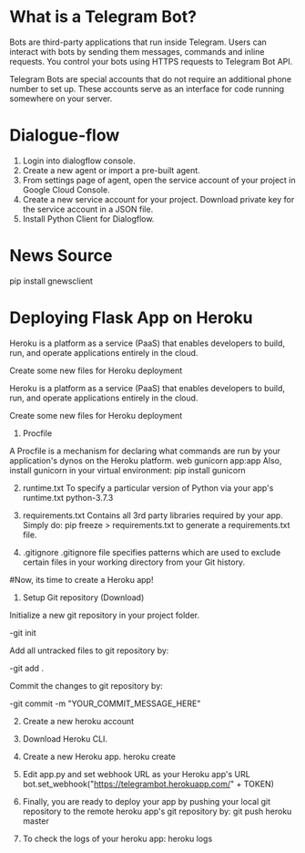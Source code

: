 
# What is a Telegram Bot?

Bots are third-party applications that run inside Telegram. Users can interact with bots by sending them messages, commands and inline requests. 
You control your bots using HTTPS requests to Telegram Bot API.

Telegram Bots are special accounts that do not require an additional phone number to set up. 
These accounts serve as an interface for code running somewhere on your server.

# Dialogue-flow
1. Login into dialogflow console.
2. Create a new agent or import a pre-built agent.
3. From settings page of agent, open the service account of your project in Google Cloud Console.
4. Create a new service account for your project. Download private key for the service account in a JSON file.
5. Install Python Client for Dialogflow.

# News Source

pip install gnewsclient

# Deploying Flask App on Heroku

Heroku is a platform as a service (PaaS) that enables developers to build, run, and operate applications entirely in the cloud.

Create some new files for Heroku deployment


Heroku is a platform as a service (PaaS) that enables developers to build, run, and operate applications entirely in the cloud.

Create some new files for Heroku deployment
1. Procfile

A Procfile is a mechanism for declaring what commands are run by your application's dynos on the Heroku platform.
web gunicorn app:app
Also, install gunicorn in your virtual environment:
pip install gunicorn

2. runtime.txt
To specify a particular version of Python via your app's runtime.txt
python-3.7.3

3. requirements.txt
Contains all 3rd party libraries required by your app.
Simply do:
pip freeze > requirements.txt
to generate a requirements.txt file.

4. .gitignore
.gitignore file specifies patterns which are used to exclude certain files in your working directory from your Git history.

#Now, its time to create a Heroku app!

1. Setup Git repository (Download)

Initialize a new git repository in your project folder.

-git init

Add all untracked files to git repository by:

-git add .

Commit the changes to git repository by:

-git commit -m "YOUR_COMMIT_MESSAGE_HERE"

2. Create a new heroku account

3. Download Heroku CLI.

4. Create a new Heroku app.
  heroku create <your-app-name>

5. Edit app.py and set webhook URL as your Heroku app's URL
  bot.set_webhook("https://telegrambot.herokuapp.com/" + TOKEN)

6. Finally, you are ready to deploy your app by pushing your local git repository to the remote heroku app's git repository by:
  git push heroku master

7. To check the logs of your heroku app:
  heroku logs


